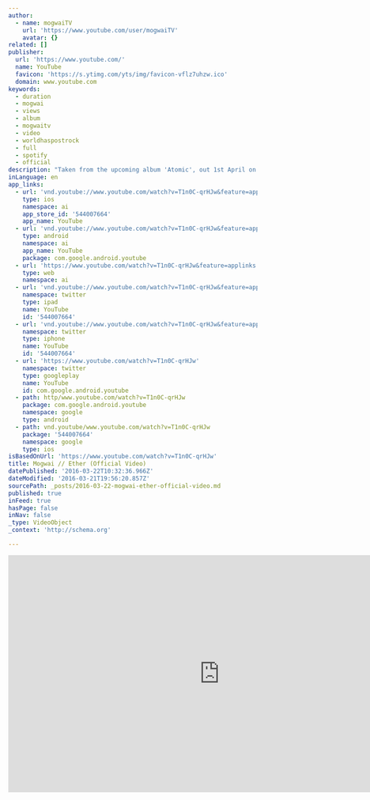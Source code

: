 ```yaml
---
author:
  - name: mogwaiTV
    url: 'https://www.youtube.com/user/mogwaiTV'
    avatar: {}
related: []
publisher:
  url: 'https://www.youtube.com/'
  name: YouTube
  favicon: 'https://s.ytimg.com/yts/img/favicon-vflz7uhzw.ico'
  domain: www.youtube.com
keywords:
  - duration
  - mogwai
  - views
  - album
  - mogwaitv
  - video
  - worldhaspostrock
  - full
  - spotify
  - official
description: "Taken from the upcoming album 'Atomic', out 1st April on Rock Action Records (Temporary Residence in North America) Pre order on CD / LP / digital download - http://mogwai.co.uk Stream 'Ether' on Spotify - https://open.spotify.com/track/2mfwBdDf28c24qqKAABkUK"
inLanguage: en
app_links:
  - url: 'vnd.youtube://www.youtube.com/watch?v=T1n0C-qrHJw&feature=applinks'
    type: ios
    namespace: ai
    app_store_id: '544007664'
    app_name: YouTube
  - url: 'vnd.youtube://www.youtube.com/watch?v=T1n0C-qrHJw&feature=applinks'
    type: android
    namespace: ai
    app_name: YouTube
    package: com.google.android.youtube
  - url: 'https://www.youtube.com/watch?v=T1n0C-qrHJw&feature=applinks'
    type: web
    namespace: ai
  - url: 'vnd.youtube://www.youtube.com/watch?v=T1n0C-qrHJw&feature=applinks'
    namespace: twitter
    type: ipad
    name: YouTube
    id: '544007664'
  - url: 'vnd.youtube://www.youtube.com/watch?v=T1n0C-qrHJw&feature=applinks'
    namespace: twitter
    type: iphone
    name: YouTube
    id: '544007664'
  - url: 'https://www.youtube.com/watch?v=T1n0C-qrHJw'
    namespace: twitter
    type: googleplay
    name: YouTube
    id: com.google.android.youtube
  - path: http/www.youtube.com/watch?v=T1n0C-qrHJw
    package: com.google.android.youtube
    namespace: google
    type: android
  - path: vnd.youtube/www.youtube.com/watch?v=T1n0C-qrHJw
    package: '544007664'
    namespace: google
    type: ios
isBasedOnUrl: 'https://www.youtube.com/watch?v=T1n0C-qrHJw'
title: Mogwai // Ether (Official Video)
datePublished: '2016-03-22T10:32:36.966Z'
dateModified: '2016-03-21T19:56:20.857Z'
sourcePath: _posts/2016-03-22-mogwai-ether-official-video.md
published: true
inFeed: true
hasPage: false
inNav: false
_type: VideoObject
_context: 'http://schema.org'

---
```

<iframe src="https://cdn.embedly.com/widgets/media.html?src=https%3A%2F%2Fwww.youtube.com%2Fembed%2FT1n0C-qrHJw%3Ffeature%3Doembed&amp;url=https%3A%2F%2Fwww.youtube.com%2Fwatch%3Fv%3DT1n0C-qrHJw&amp;image=https%3A%2F%2Fi.ytimg.com%2Fvi%2FT1n0C-qrHJw%2Fhqdefault.jpg&amp;key=b7d04c9b404c499eba89ee7072e1c4f7&amp;type=text%2Fhtml&amp;schema=youtube" width="854" height="480" scrolling="no" frameborder="0" allowfullscreen="allowfullscreen" style=""></iframe>